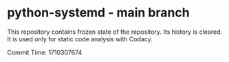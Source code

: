 # python-systemd - main branch

This repository contains frozen state of the repository.
Its history is cleared. It is used only for static code
analysis with Codacy.

Commit Time: 1710307674